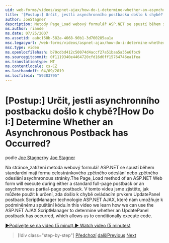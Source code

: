 ```yaml
---
uid: web-forms/videos/aspnet-ajax/how-do-i-determine-whether-an-asynchronous-postback-has-occurred
title: '[Postup:] Určit, jestli asynchronního postbacku došlo k chybě? | Dokumenty Microsoft'
author: JoeStagner
description: Metody Page_Load webový formulář ASP.NET se spustí během standardní mají formu celostránkového zpětného odeslání nebo zpětného odeslání asychnronous stránky. V tomto videu...
ms.author: riande
ms.date: 07/25/2007
ms.assetid: aabc168b-582a-4668-90b1-3d700285aa1a
msc.legacyurl: /web-forms/videos/aspnet-ajax/how-do-i-determine-whether-an-asynchronous-postback-has-occurred
msc.type: video
ms.openlocfilehash: b70cdbd412c50074d4accf27a51baa5a35e6fbc9
ms.sourcegitcommit: 0f1119340e4464720cfd16d0ff15764746ea1fea
ms.translationtype: MT
ms.contentlocale: cs-CZ
ms.lasthandoff: 04/09/2019
ms.locfileid: "59383795"
---
```

# <a name="how-do-i-determine-whether-an-asynchronous-postback-has-occurred"></a><span data-ttu-id="c3138-105">[Postup:] Určit, jestli asynchronního postbacku došlo k chybě?</span><span class="sxs-lookup"><span data-stu-id="c3138-105">[How Do I:] Determine Whether an Asynchronous Postback has Occurred?</span></span>

<span data-ttu-id="c3138-106">podle [Joe Stagner](https://github.com/JoeStagner)</span><span class="sxs-lookup"><span data-stu-id="c3138-106">by [Joe Stagner](https://github.com/JoeStagner)</span></span>

<span data-ttu-id="c3138-107">Na stránce\_zatížení metoda webový formulář ASP.NET se spustí během standardní mají formu celostránkového zpětného odeslání nebo zpětného odeslání asychnronous stránky.</span><span class="sxs-lookup"><span data-stu-id="c3138-107">The Page\_Load method of an ASP.NET Web form will execute during either a standard full-page postback or an asychnronous partial-page postback.</span></span> <span data-ttu-id="c3138-108">V tomto videu jsme zjistěte, jak můžete použít k určení, zda došlo k chybě ovládacím prvkem UpdatePanel postback ScriptManager technologie ASP.NET AJAX, které nám umožňuje k podmíněnému spuštění kódu.</span><span class="sxs-lookup"><span data-stu-id="c3138-108">In this video we learn how we can use the ASP.NET AJAX ScriptManager to determine whether an UpdatePanel postback has occurred, which allows us to conditionally execute code.</span></span>

[<span data-ttu-id="c3138-109">&#9654;Podívejte se na video (5 minut).</span><span class="sxs-lookup"><span data-stu-id="c3138-109">&#9654; Watch video (5 minutes)</span></span>](https://channel9.msdn.com/Blogs/ASP-NET-Site-Videos/how-do-i-determine-whether-an-asynchronous-postback-has-occurred)

> [!div class="step-by-step"]
> <span data-ttu-id="c3138-110">[Předchozí](how-do-i-use-javascript-to-refresh-an-aspnet-ajax-updatepanel.md)
> [další](how-do-i-use-the-conditional-updatemode-of-the-updatepanel.md)</span><span class="sxs-lookup"><span data-stu-id="c3138-110">[Previous](how-do-i-use-javascript-to-refresh-an-aspnet-ajax-updatepanel.md)
[Next](how-do-i-use-the-conditional-updatemode-of-the-updatepanel.md)</span></span>
